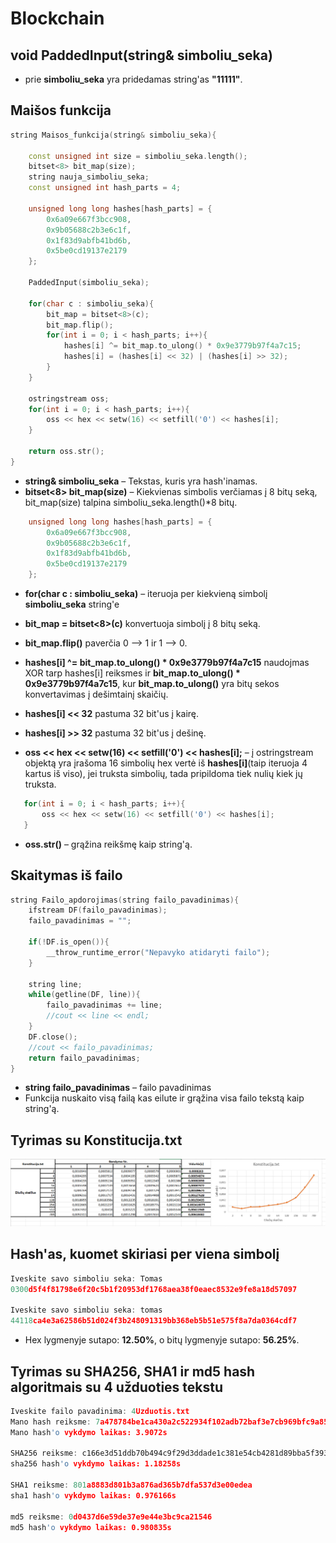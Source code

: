 # Blockchain

## void PaddedInput(string& simboliu_seka)
- prie **simboliu_seka** yra pridedamas string'as **"11111"**.

## Maišos funkcija
```cpp
string Maisos_funkcija(string& simboliu_seka){

    const unsigned int size = simboliu_seka.length();
    bitset<8> bit_map(size);
    string nauja_simboliu_seka;
    const unsigned int hash_parts = 4;

    unsigned long long hashes[hash_parts] = {
        0x6a09e667f3bcc908,
        0x9b05688c2b3e6c1f,
        0x1f83d9abfb41bd6b,
        0x5be0cd19137e2179
    };

    PaddedInput(simboliu_seka);

    for(char c : simboliu_seka){
        bit_map = bitset<8>(c);
        bit_map.flip();
        for(int i = 0; i < hash_parts; i++){
            hashes[i] ^= bit_map.to_ulong() * 0x9e3779b97f4a7c15;
            hashes[i] = (hashes[i] << 32) | (hashes[i] >> 32);
        }
    }

    ostringstream oss;
    for(int i = 0; i < hash_parts; i++){
        oss << hex << setw(16) << setfill('0') << hashes[i];
    }

    return oss.str();
}
```
- **string& simboliu_seka** – Tekstas, kuris yra hash'inamas.
- **bitset<8> bit_map(size)** – Kiekvienas simbolis verčiamas į 8 bitų seką, bit_map(size) talpina simboliu_seka.length()*8 bitų.
```cpp
    unsigned long long hashes[hash_parts] = {
        0x6a09e667f3bcc908,
        0x9b05688c2b3e6c1f,
        0x1f83d9abfb41bd6b,
        0x5be0cd19137e2179
    };
```
- **for(char c : simboliu_seka)** – iteruoja per kiekvieną simbolį **simboliu_seka** string'e

 - **bit_map = bitset<8>(c)** konvertuoja simbolį į 8 bitų seką.
 - **bit_map.flip()** paverčia 0 –> 1 ir 1 –> 0.
 - **hashes[i] ^= bit_map.to_ulong() * 0x9e3779b97f4a7c15** naudojmas XOR tarp hashes[i] reiksmes ir **bit_map.to_ulong() * 0x9e3779b97f4a7c15**, kur **bit_map.to_ulong()** yra bitų sekos konvertavimas į dešimtainį skaičių.
 - **hashes[i] << 32** pastuma 32  bit'us į kairę.
 - **hashes[i] >> 32** pastuma 32  bit'us į dešinę.
 - **oss << hex << setw(16) << setfill('0') << hashes[i];** – į ostringstream objektą yra įrašoma 16 simbolių hex vertė iš **hashes[i]**(taip iteruoja 4 kartus iš viso), jei truksta simbolių, tada pripildoma tiek nulių kiek jų truksta.
 ```cpp
    for(int i = 0; i < hash_parts; i++){
        oss << hex << setw(16) << setfill('0') << hashes[i];
    }
```
- **oss.str()** – grąžina reikšmę kaip string'ą.

## Skaitymas iš failo
```cpp
string Failo_apdorojimas(string failo_pavadinimas){
    ifstream DF(failo_pavadinimas);
    failo_pavadinimas = "";

    if(!DF.is_open()){
        __throw_runtime_error("Nepavyko atidaryti failo");
    }

    string line;
    while(getline(DF, line)){
        failo_pavadinimas += line;
        //cout << line << endl;
    }
    DF.close();
    //cout << failo_pavadinimas;
    return failo_pavadinimas;
}
```
- **string failo_pavadinimas** – failo pavadinimas
- Funkcija nuskaito visą failą kas eilute ir grąžina visa failo tekstą kaip string'ą.

## Tyrimas su Konstitucija.txt
![Konstitucijos Tyrimas](Tyrimas.png)

## Hash'as, kuomet skiriasi per viena simbolį
```cpp
Iveskite savo simboliu seka: Tomas
0300d5f4f81798e6f20c5b1f20953df1768aea38f0eaec8532e9fe8a18d57097

Iveskite savo simboliu seka: tomas
44118ca4e3a62586b51d024f3b248091319bb368eb5b51e575f8a7da0364cdf7
```
- Hex lygmenyje sutapo: **12.50%**, o bitų lygmenyje sutapo: **56.25%**.

## Tyrimas su SHA256, SHA1 ir md5 hash algoritmais su 4 užduoties tekstu
```cpp
Iveskite failo pavadinima: 4Uzduotis.txt
Mano hash reiksme: 7a478784be1ca430a2c522934f102adb72baf3e7cb969bfc9a856ff58ff58f4e
Mano hash'o vykdymo laikas: 3.9072s

SHA256 reiksme: c166e3d51ddb70b494c9f29d3ddade1c381e54cb4281d89bba5f3935962f614b
sha256 hash'o vykdymo laikas: 1.18258s

SHA1 reiksme: 801a8883d801b3a876ad365b7dfa537d3e00edea
sha1 hash'o vykdymo laikas: 0.976166s

md5 reiksme: 0d0437d6e59de37e9e44e3bc9ca21546
md5 hash'o vykdymo laikas: 0.980835s
```

